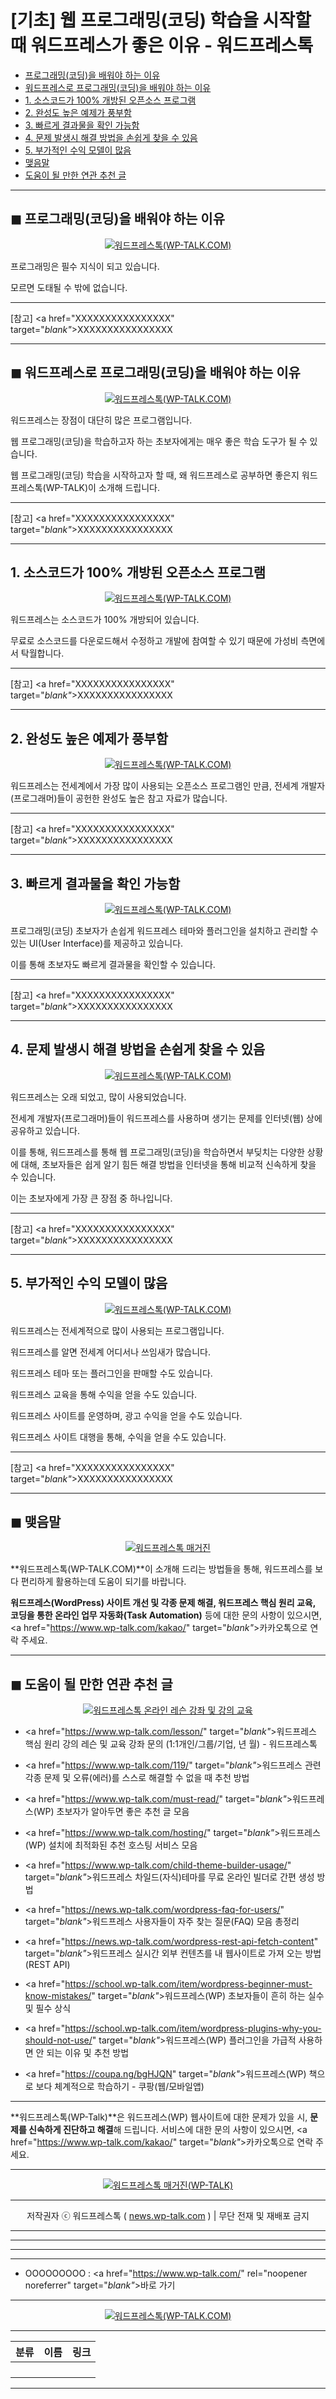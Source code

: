 # [기초] 웹 프로그래밍(코딩) 학습을 시작할 때 워드프레스가 좋은 이유 - 워드프레스톡

<!-- ---
title: "[기초] 웹 프로그래밍(코딩) 학습을 시작할 때 워드프레스가 좋은 이유 - 워드프레스톡"
description: XXXXXXXXXXXXXXXX
cover_img: https://hellotblog.files.wordpress.com/2018/04/trendtalk-wordpress-intro-main-800x450.jpg
feature_img: https://hellotblog.files.wordpress.com/2019/04/wptalk-wordpress-logo-03-800.png
categories: 꿀팁
tags: 꿀팁
--- -->

- [프로그래밍(코딩)을 배워야 하는 이유](#intro-01)
- [워드프레스로 프로그래밍(코딩)을 배워야 하는 이유](#intro-02)
- [1. 소스코드가 100% 개방된 오픈소스 프로그램](#index-01)
- [2. 완성도 높은 예제가 풍부함](#index-02)
- [3. 빠르게 결과물을 확인 가능함](#index-03)
- [4. 문제 발생시 해결 방법을 손쉽게 찾을 수 있음](#index-04)
- [5. 부가적인 수익 모델이 많음](#index-05)
- [맺음말](#index-epilogue)
- [도움이 될 만한 연관 추천 글](#recommendation)

***

<!-- <a name="intro-01"></a> -->

## ◼︎ 프로그래밍(코딩)을 배워야 하는 이유

<center><a href="https://www.wp-talk.com/kakao/" target="_blank"_><img src="https://hellotblog.files.wordpress.com/2019/08/wptalk-logo-03-120x120.png" style="max-width:100%;" alt="워드프레스톡(WP-TALK.COM)"></a></center>

프로그래밍은 필수 지식이 되고 있습니다.

모르면 도태될 수 밖에 없습니다.

***

[참고] <a href="XXXXXXXXXXXXXXXX" target="_blank"_>XXXXXXXXXXXXXXXX</a>

***

<!-- <a name="intro-02"></a> -->

## ◼︎ 워드프레스로 프로그래밍(코딩)을 배워야 하는 이유

<center><a href="https://www.wp-talk.com/kakao/" target="_blank"_><img src="https://hellotblog.files.wordpress.com/2019/08/wptalk-logo-03-120x120.png" style="max-width:100%;" alt="워드프레스톡(WP-TALK.COM)"></a></center>

워드프레스는 장점이 대단히 많은 프로그램입니다.

웹 프로그래밍(코딩)을 학습하고자 하는 초보자에게는 매우 좋은 학습 도구가 될 수 있습니다.

웹 프로그래밍(코딩) 학습을 시작하고자 할 때, 왜 워드프레스로 공부하면 좋은지 워드프레스톡(WP-TALK)이 소개해 드립니다.

***

[참고] <a href="XXXXXXXXXXXXXXXX" target="_blank"_>XXXXXXXXXXXXXXXX</a>

***

<!-- <a name="index-01"></a> -->

## 1. 소스코드가 100% 개방된 오픈소스 프로그램

<center><a href="https://www.wp-talk.com/kakao/" target="_blank"_><img src="https://hellotblog.files.wordpress.com/2019/08/wptalk-logo-03-120x120.png" style="max-width:100%;" alt="워드프레스톡(WP-TALK.COM)"></a></center>

워드프레스는 소스코드가 100% 개방되어 있습니다.

무료로 소스코드를 다운로드해서 수정하고 개발에 참여할 수 있기 때문에 가성비 측면에서 탁월합니다.

***

[참고] <a href="XXXXXXXXXXXXXXXX" target="_blank"_>XXXXXXXXXXXXXXXX</a>

***

<!-- <a name="index-02"></a> -->

## 2. 완성도 높은 예제가 풍부함

<center><a href="https://www.wp-talk.com/kakao/" target="_blank"_><img src="https://hellotblog.files.wordpress.com/2019/08/wptalk-logo-03-120x120.png" style="max-width:100%;" alt="워드프레스톡(WP-TALK.COM)"></a></center>

워드프레스는 전세계에서 가장 많이 사용되는 오픈소스 프로그램인 만큼, 전세계 개발자(프로그래머)들이 공헌한 완성도 높은 참고 자료가 많습니다.

***

[참고] <a href="XXXXXXXXXXXXXXXX" target="_blank"_>XXXXXXXXXXXXXXXX</a>

***

<!-- <a name="index-03"></a> -->

## 3. 빠르게 결과물을 확인 가능함

<center><a href="https://www.wp-talk.com/kakao/" target="_blank"_><img src="https://hellotblog.files.wordpress.com/2019/08/wptalk-logo-03-120x120.png" style="max-width:100%;" alt="워드프레스톡(WP-TALK.COM)"></a></center>

프로그래밍(코딩) 초보자가 손쉽게 워드프레스 테마와 플러그인을 설치하고 관리할 수 있는 UI(User Interface)를 제공하고 있습니다.

이를 통해 초보자도 빠르게 결과물을 확인할 수 있습니다.

***

[참고] <a href="XXXXXXXXXXXXXXXX" target="_blank"_>XXXXXXXXXXXXXXXX</a>

***

<!-- <a name="index-04"></a> -->

## 4. 문제 발생시 해결 방법을 손쉽게 찾을 수 있음

<center><a href="https://www.wp-talk.com/kakao/" target="_blank"_><img src="https://hellotblog.files.wordpress.com/2019/08/wptalk-logo-03-120x120.png" style="max-width:100%;" alt="워드프레스톡(WP-TALK.COM)"></a></center>

워드프레스는 오래 되었고, 많이 사용되었습니다.

전세계 개발자(프로그래머)들이 워드프레스를 사용하며 생기는 문제를 인터넷(웹) 상에 공유하고 있습니다.

이를 통해, 워드프레스를 통해 웹 프로그래밍(코딩)을 학습하면서 부딪치는 다양한 상황에 대해, 초보자들은 쉽게 알기 힘든 해결 방법을 인터넷을 통해 비교적 신속하게 찾을 수 있습니다.

이는 초보자에게 가장 큰 장점 중 하나입니다.

***

[참고] <a href="XXXXXXXXXXXXXXXX" target="_blank"_>XXXXXXXXXXXXXXXX</a>

***

<!-- <a name="index-05"></a> -->

## 5. 부가적인 수익 모델이 많음

<center><a href="https://www.wp-talk.com/kakao/" target="_blank"_><img src="https://hellotblog.files.wordpress.com/2019/08/wptalk-logo-03-120x120.png" style="max-width:100%;" alt="워드프레스톡(WP-TALK.COM)"></a></center>

워드프레스는 전세계적으로 많이 사용되는 프로그램입니다.

워드프레스를 알면 전세계 어디서나 쓰임새가 많습니다.

워드프레스 테마 또는 플러그인을 판매할 수도 있습니다.

워드프레스 교육을 통해 수익을 얻을 수도 있습니다.

워드프레스 사이트를 운영하며, 광고 수익을 얻을 수도 있습니다.

워드프레스 사이트 대행을 통해, 수익을 얻을 수도 있습니다.

***

[참고] <a href="XXXXXXXXXXXXXXXX" target="_blank"_>XXXXXXXXXXXXXXXX</a>

***

<!-- <a name="index-epilogue"></a> -->

## ◼︎ 맺음말

<center><a href="https://www.wp-talk.com/kakao/" rel="noopener noreferrer" target="_blank"_><img src="https://hellotblog.files.wordpress.com/2019/08/wptalk-cover-default-01-800x460.png" style="max-width:100%;" alt="워드프레스톡 매거진"></a></center>

**워드프레스톡(WP-TALK.COM)**이 소개해 드리는 방법들을 통해, 워드프레스를 보다 편리하게 활용하는데 도움이 되기를 바랍니다.

**워드프레스(WordPress) 사이트 개선 및 각종 문제 해결, 워드프레스 핵심 원리 교육, 코딩을 통한 온라인 업무 자동화(Task Automation)** 등에 대한 문의 사항이 있으시면, <a href="https://www.wp-talk.com/kakao/" target="_blank"_>카카오톡</a>으로 연락 주세요.

***

<!-- <a name="recommendation"></a> -->

## ◼︎ 도움이 될 만한 연관 추천 글

<center><a href="https://www.wp-talk.com/lesson/" target="_blank"_><img src="https://hellotblog.files.wordpress.com/2019/03/classroom-online-wptalk-00-800x500.png" style="max-width:100%;" alt="워드프레스톡 온라인 레슨 강좌 및 강의 교육"></a></center>

- <a href="https://www.wp-talk.com/lesson/" target="_blank"_>워드프레스 핵심 원리 강의 레슨 및 교육 강좌 문의 (1:1개인/그룹/기업, <span class="post-year"></span>년 <span class="post-month"></span>월) - 워드프레스톡</a>

- <a href="https://www.wp-talk.com/119/" target="_blank"_>워드프레스 관련 각종 문제 및 오류(에러)를 스스로 해결할 수 없을 때 추천 방법</a>

- <a href="https://www.wp-talk.com/must-read/" target="_blank"_>워드프레스(WP) 초보자가 알아두면 좋은 추천 글 모음</a>

- <a href="https://www.wp-talk.com/hosting/" target="_blank"_>워드프레스(WP) 설치에 최적화된 추천 호스팅 서비스 모음</a>

- <a href="https://www.wp-talk.com/child-theme-builder-usage/" target="_blank"_>워드프레스 차일드(자식)테마를 무료 온라인 빌더로 간편 생성 방법</a>

- <a href="https://news.wp-talk.com/wordpress-faq-for-users/" target="_blank"_>워드프레스 사용자들이 자주 찾는 질문(FAQ) 모음 총정리</a>

- <a href="https://news.wp-talk.com/wordpress-rest-api-fetch-content" target="_blank"_>워드프레스 실시간 외부 컨텐츠를 내 웹사이트로 가져 오는 방법 (REST API)</a>

- <a href="https://school.wp-talk.com/item/wordpress-beginner-must-know-mistakes/" target="_blank"_>워드프레스(WP) 초보자들이 흔히 하는 실수 및 필수 상식</a>

- <a href="https://school.wp-talk.com/item/wordpress-plugins-why-you-should-not-use/" target="_blank"_>워드프레스(WP) 플러그인을 가급적 사용하면 안 되는 이유 및 추천 방법</a>

- <a href="https://coupa.ng/bgHJQN" target="_blank"_>워드프레스(WP) 책으로 보다 체계적으로 학습하기 - 쿠팡(웹/모바일앱)</a>

***
**워드프레스톡(WP-Talk)**은 워드프레스(WP) 웹사이트에 대한 문제가 있을 시, **문제를 신속하게 진단하고 해결**해 드립니다. 서비스에 대한 문의 사항이 있으시면, <a href="https://www.wp-talk.com/kakao/" target="_blank"_>카카오톡</a>으로 연락 주세요.

***
<center><a href="https://www.wp-talk.com/kakao/" target="_blank"_><img src="https://hellotblog.files.wordpress.com/2019/08/wptalk-logo-03-120x120.png" style="max-width:100%;" alt="워드프레스톡 매거진(WP-TALK)"></a></center>

***
<center>저작권자 ⓒ 워드프레스톡 ( <a href="https://www.wp-talk.com/kakao/" target="_blank"_>news.wp-talk.com</a> ) | 무단 전재 및 재배포 금지</center>

***
***
***
***
- OOOOOOOOO : <a href="https://www.wp-talk.com/" rel="noopener noreferrer" target="_blank"_>바로 가기</a>

***
<center><a href="https://www.wp-talk.com/kakao/" target="_blank"_><img src="https://hellotblog.files.wordpress.com/2019/08/wptalk-logo-03-120x120.png" style="max-width:100%;" alt="워드프레스톡(WP-TALK.COM)"></a></center>

***
|분류|이름|링크|
|:-:|:-:|:-:|
||||
||||
||||
||||

***
